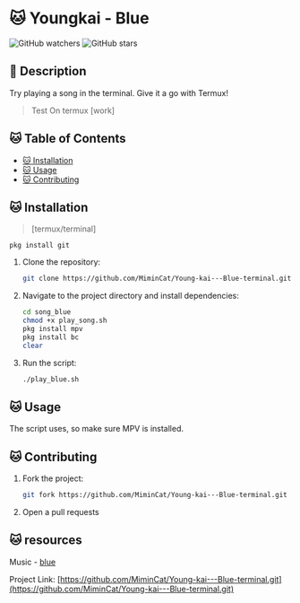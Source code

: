 # 🐱 Youngkai - Blue

![GitHub watchers](https://img.shields.io/github/watchers/mimincat/Young-kai---Blue-terminal?style=social&logo=github&label=Watchers)
![GitHub stars](https://img.shields.io/github/stars/mimincat/Young-kai---Blue-terminal?style=social&logo=github&label=Stars)

## 🐾 Description
Try playing a song in the terminal. Give it a go with Termux!
> Test On termux [work]

## 🐱 Table of Contents
- [🐱 Installation](#installation)
- [🐱 Usage](#usage)
- [🐱 Contributing](#contributing)

## 🐱 Installation 
>[termux/terminal]
>
```pkg install git```
1. Clone the repository:
    ```sh
    git clone https://github.com/MiminCat/Young-kai---Blue-terminal.git
    ```
2. Navigate to the project directory and install dependencies:
    ```sh
    cd song_blue
    chmod +x play_song.sh
    pkg install mpv
    pkg install bc
    clear
    ```
3. Run the script:
    ```sh
    ./play_blue.sh
    ```

## 🐱 Usage
The script uses, so make sure MPV is installed.

## 🐱 Contributing
1. Fork the project:
    ```sh
    git fork https://github.com/MiminCat/Young-kai---Blue-terminal.git
    ```
2. Open a pull requests
## 🐱 resources
Music - [blue](https://youtu.be/IpFX2vq8HKw?si=O8Wp-FEIPVrpxnyc)

Project Link: [https://github.com/MiminCat/Young-kai---Blue-terminal.git](https://github.com/MiminCat/Young-kai---Blue-terminal.git)
